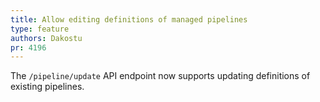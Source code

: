 ```yaml
---
title: Allow editing definitions of managed pipelines
type: feature
authors: Dakostu
pr: 4196
---
```


The `/pipeline/update` API endpoint now supports updating definitions of
existing pipelines.
